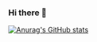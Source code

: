 ### Hi there 👋

[![Anurag's GitHub stats](https://github-readme-stats.vercel.app/api?username=ABelliqueux&show_icons=true&theme=dracula)](https://github.com/anuraghazra/github-readme-stats)
